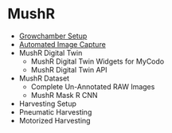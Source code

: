 # MushR

- [Growchamber Setup](growchamber-setup/)
- [Automated Image Capture](automated-image-capture/)
- MushR Digital Twin
  - MushR Digital Twin Widgets for MyCodo
  - MushR Digital Twin API
- MushR Dataset
  - Complete Un-Annotated RAW Images
  - MushR Mask R CNN
- Harvesting Setup
 - Pneumatic Harvesting
 - Motorized Harvesting 
